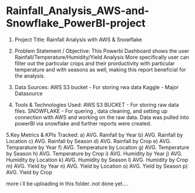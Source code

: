 # Rainfall_Analysis_AWS-and-Snowflake_PowerBI-project
 1. Project Title:
    Rainfall Analysis with AWS & Snowflake
 
 2. Problem Statement / Objective:
    This Powerbi Dashboard shows the user Rainfall/Temperature/Humidity/Yield Analysis 
    More specifically user can filter out the particular crops and their prorductivity with particular temperature and with seasons as well, making this report beneficial for the analysis.

 3. Data Sources:
    AWS S3 bucket - For storing rwa data
    Kaggle - Major Datasource
 
 4. Tools & Technologies Used:
    AWS S3 BUCKET - For storing raw data files.
    SNOWFLAKE - For quering , data cleaning, and setting up connection with AWS and working on the raw data.
    Data was pulled into powerBI via snowflake and further reports were created.
 
 5.Key Metrics & KPIs Tracked:
   a) AVG. Rainfall by Year 
   b) AVG. Rainfall by Location
   c) AVG. Rainfall by Season
   d) AVG. Rainfall by Crop
   e) AVG. Temparature by Year 
   f) AVG. Temperature by Location
   g) AVG. Temperature by Season
   h) AVG. Temperature by Crop
   i) AVG. Humidity by Year 
   j) AVG. Humidity by Location
   k) AVG. Humidity by Season
   l) AVG. Humidity by Crop
   m) AVG. Yield by Year 
   n) AVG. Yield by Location
   o) AVG. Yield by Season
   p) AVG. Yield by Crop


   more i ll be uploading in this folder..not done yet....
  

  
